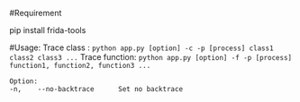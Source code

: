#Requirement

pip install frida-tools

#Usage: 
	Trace class   : ```python app.py [option] -c -p [process] class1 class2 class3 ...```
	Trace function: ```python app.py [option] -f -p [process] function1, function2, function3 ...```

	Option:
	-n,    --no-backtrace      Set no backtrace


